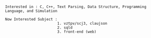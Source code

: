     Interested in : C, C++, Text Parsing, Data Structure, Programming Language, and Simulation
    
    Now Interested Subject : 
                            1. vztpv/scj3, claujson
                            2. sqld
                            3. front-end (web)

